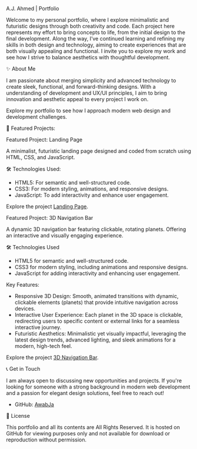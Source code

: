 A.J. Ahmed | Portfolio

Welcome to my personal portfolio, where I explore minimalistic and futuristic designs through both creativity and code. Each project here represents my effort to bring concepts to life, from the initial design to the final development. Along the way, I’ve continued learning and refining my skills in both design and technology, aiming to create experiences that are both visually appealing and functional. I invite you to explore my work and see how I strive to balance aesthetics with thoughtful development.

✨ About Me

I am passionate about merging simplicity and advanced technology to create sleek, functional, and forward-thinking designs. With a understanding of development and UX/UI principles, I aim to bring innovation and aesthetic appeal to every project I work on.

Explore my portfolio to see how I approach modern web design and development challenges.

📁 Featured Projects: 

Featured Project: Landing Page

A minimalist, futuristic landing page designed and coded from scratch using HTML, CSS, and JavaScript.

🛠️ Technologies Used:

- HTML5: For semantic and well-structured code.
- CSS3: For modern styling, animations, and responsive designs.
- JavaScript: To add interactivity and enhance user engagement.

Explore the project [Landing Page](https://awabja.github.io/).


Featured Project: 3D Navigation Bar

A dynamic 3D navigation bar featuring clickable, rotating planets. Offering an interactive and visually engaging experience.

🛠️ Technologies Used

- HTML5 for semantic and well-structured code.
- CSS3 for modern styling, including animations and responsive designs.
- JavaScript for adding interactivity and enhancing user engagement.

Key Features:

- Responsive 3D Design: Smooth, animated transitions with dynamic, clickable elements (planets) that provide intuitive navigation across devices.
- Interactive User Experience: Each planet in the 3D space is clickable, redirecting users to specific content or external links for a seamless interactive journey.
- Futuristic Aesthetics: Minimalistic yet visually impactful, leveraging the latest design trends, advanced lighting, and sleek animations for a modern, high-tech feel.

Explore the project [3D Navigation Bar]([https://awabja.github.io/](https://awabja.github.io/3D%20Navigation%20Bar/index.html)).


📞 Get in Touch

I am always open to discussing new opportunities and projects. If you're looking for someone with a strong background in modern web development and a passion for elegant design solutions, feel free to reach out!

- GitHub: [AwabJa](https://github.com/AwabJa)

📜 License

This portfolio and all its contents are All Rights Reserved. It is hosted on GitHub for viewing purposes only and not available for download or reproduction without permission.
